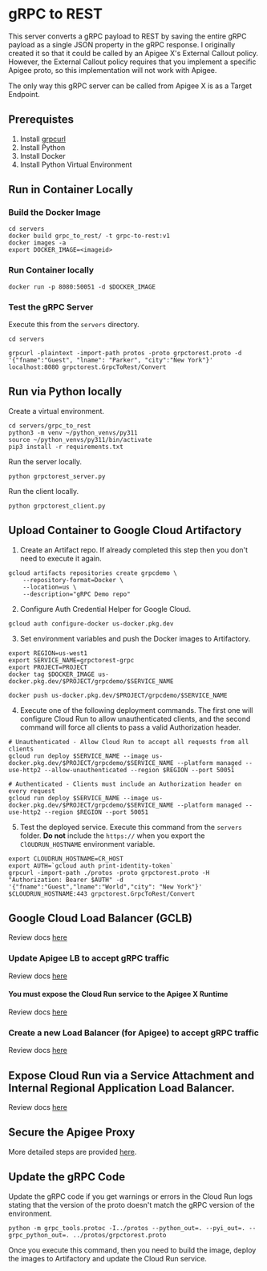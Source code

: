 # gRPC to REST
This server converts a gRPC payload to REST by saving the entire gRPC payload as a single JSON
property in the gRPC response. I originally created it so that it could be called by an Apigee X's External Callout policy.  However, the External Callout policy requires that you implement a specific Apigee proto, so this implementation will not work with Apigee. 

The only way this gRPC server can be called from Apigee X is as a Target Endpoint.  

## Prerequistes
1. Install [grpcurl](https://github.com/fullstorydev/grpcurl)
2. Install Python
3. Install Docker
4. Install Python Virtual Environment


## Run in Container Locally
### Build the Docker Image
```shell
cd servers
docker build grpc_to_rest/ -t grpc-to-rest:v1
docker images -a 
export DOCKER_IMAGE=<imageid>
```

### Run Container locally
```shell
docker run -p 8080:50051 -d $DOCKER_IMAGE
```

### Test the gRPC Server
Execute this from the `servers` directory.

```shell
cd servers

grpcurl -plaintext -import-path protos -proto grpctorest.proto -d '{"fname":"Guest", "lname": "Parker", "city":"New York"}' localhost:8080 grpctorest.GrpcToRest/Convert
```

## Run via Python locally
Create a virtual environment. 
```shell
cd servers/grpc_to_rest
python3 -m venv ~/python_venvs/py311
source ~/python_venvs/py311/bin/activate
pip3 install -r requirements.txt

```

Run the server locally.
```shell
python grpctorest_server.py
```

Run the client locally.
```shell
python grpctorest_client.py
```


## Upload Container to Google Cloud Artifactory
1. Create an Artifact repo. If already completed this step then you don't need to execute it again. 
```shell
gcloud artifacts repositories create grpcdemo \
    --repository-format=Docker \
    --location=us \
    --description="gRPC Demo repo"
```


2. Configure Auth Credential Helper for Google Cloud.
```shell
gcloud auth configure-docker us-docker.pkg.dev
```

3. Set environment variables and push the Docker images to Artifactory.
```shell
export REGION=us-west1
export SERVICE_NAME=grpctorest-grpc
export PROJECT=PROJECT
docker tag $DOCKER_IMAGE us-docker.pkg.dev/$PROJECT/grpcdemo/$SERVICE_NAME

docker push us-docker.pkg.dev/$PROJECT/grpcdemo/$SERVICE_NAME
```

4. Execute one of the following deployment commands. The first one will configure Cloud Run
to allow unauthenticated clients, and the second command will force all clients to pass a valid 
Authorization header.  

```shell
# Unauthenticated - Allow Cloud Run to accept all requests from all clients
gcloud run deploy $SERVICE_NAME --image us-docker.pkg.dev/$PROJECT/grpcdemo/$SERVICE_NAME --platform managed --use-http2 --allow-unauthenticated --region $REGION --port 50051

# Authenticated - Clients must include an Authorization header on every request
gcloud run deploy $SERVICE_NAME --image us-docker.pkg.dev/$PROJECT/grpcdemo/$SERVICE_NAME --platform managed --use-http2 --region $REGION --port 50051
```

5. Test the deployed service.  Execute this command from the `servers` folder. 
**Do not** include the `https://` when you export the `ClOUDRUN_HOSTNAME` environment variable. 

```shell
export CLOUDRUN_HOSTNAME=CR_HOST
export AUTH=`gcloud auth print-identity-token`
grpcurl -import-path ./protos -proto grpctorest.proto -H "Authorization: Bearer $AUTH" -d '{"fname":"Guest","lname":"World","city": "New York"}' $CLOUDRUN_HOSTNAME:443 grpctorest.GrpcToRest/Convert
```

## Google Cloud Load Balancer (GCLB)
Review docs [here](../helloworld/README.md#google-cloud-load-balancer-gclb)

### Update Apigee LB to accept gRPC traffic
Review docs [here](../helloworld/README.md#update-apigee-lb-to-accept-grpc-traffic)
 

#### You must expose the Cloud Run service to the Apigee X Runtime
Review docs [here](../helloworld/README.md#you-must-expose-the-cloud-run-service-to-the-apigee-x-runtime)


### Create a new Load Balancer (for Apigee) to accept gRPC traffic
Review docs [here](../helloworld/README.md#create-a-new-load-balancer-for-apigee-to-accept-grpc-traffic)


## Expose Cloud Run via a Service Attachment and Internal Regional Application Load Balancer.
Review docs [here](../helloworld/README.md#expose-cloud-run-via-a-service-attachment-and-internal-regional-application-load-balancer)


## Secure the Apigee Proxy
More detailed steps are provided [here](../../apigee_proxies/helloworld_grpc/README.md).


## Update the gRPC Code
Update the gRPC code if you get warnings or errors in the Cloud Run logs stating that the version of the proto doesn't 
match the gRPC version of the environment.

```shell
python -m grpc_tools.protoc -I../protos --python_out=. --pyi_out=. --grpc_python_out=. ../protos/grpctorest.proto

```

Once you execute this command, then you need to build the image, deploy the images to Artifactory and update the Cloud Run service. 